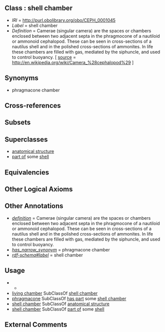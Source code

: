 
## Class : shell chamber

 * *IRI* = http://purl.obolibrary.org/obo/CEPH_0001045
 * *Label* = shell chamber
 * *Definition* = Camerae (singular camera) are the spaces or chambers enclosed between two adjacent septa in the phragmocone of a nautiloid or ammonoid cephalopod. These can be seen in cross-sections of a nautilus shell and in the polished cross-sections of ammonites. In life these chambers are filled with gas, mediated by the siphuncle, and used to control buoyancy. [ [source](../../ce/source.md) = http://en.wikipedia.org/wiki/Camera_%28cephalopod%29 ]

## Synonyms

 * phragmacone chamber

## Cross-references


## Subsets


## Superclasses

 * [anatomical structure](../../UBERON/61/UBERON_0000061.md)
 * [part of](../../BFO/50/BFO_0000050.md) some [shell](../../UBERON/12/UBERON_0006612.md)

## Equivalencies


## Other Logical Axioms


## Other Annotations

 * *[definition](../../IAO/15/IAO_0000115.md)* = Camerae (singular camera) are the spaces or chambers enclosed between two adjacent septa in the phragmocone of a nautiloid or ammonoid cephalopod. These can be seen in cross-sections of a nautilus shell and in the polished cross-sections of ammonites. In life these chambers are filled with gas, mediated by the siphuncle, and used to control buoyancy.
 * *[has_narrow_synonym](../../ym/oboInOwl#hasNarrowSynonym.md)* = phragmacone chamber
 * *[rdf-schema#label](../../el/rdf-schema#label.md)* = shell chamber

## Usage

 * -
 * [living chamber](../../CEPH/55/CEPH_0000155.md) SubClassOf [shell chamber](../../CEPH/45/CEPH_0001045.md)
 * [phragmacone](../../CEPH/08/CEPH_0001008.md) SubClassOf [has part](../../BFO/51/BFO_0000051.md) some [shell chamber](../../CEPH/45/CEPH_0001045.md)
 * [shell chamber](../../CEPH/45/CEPH_0001045.md) SubClassOf [anatomical structure](../../UBERON/61/UBERON_0000061.md)
 * [shell chamber](../../CEPH/45/CEPH_0001045.md) SubClassOf [part of](../../BFO/50/BFO_0000050.md) some [shell](../../UBERON/12/UBERON_0006612.md)

## External Comments

